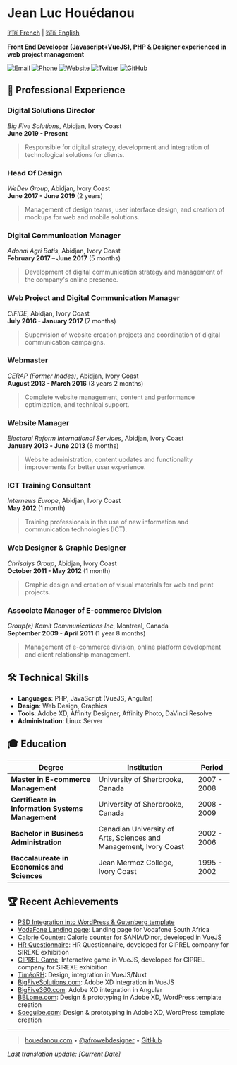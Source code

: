 # **Jean Luc Houédanou**

[🇫🇷 French](../../README.md) | [🇬🇧 English](/.github/i18n/README.en.md)

**Front End Developer (Javascript+VueJS), PHP & Designer experienced in web project management**

[![Email](https://img.shields.io/badge/Email-jeanluc%40houedanou.com-blue)](mailto:jeanluc@houedanou.com)
[![Phone](https://img.shields.io/badge/Phone-%2B225%2007%2048%2034%2082%2021-green)](tel:+22507483482021)
[![Website](https://img.shields.io/badge/Website-houedanou.com-orange)](https://houedanou.com)
[![Twitter](https://img.shields.io/badge/Twitter-%40afrowebdesigner-1DA1F2)](https://twitter.com/afrowebdesigner)
[![GitHub](https://img.shields.io/badge/GitHub-jhouedanou-181717)](https://github.com/jhouedanou)

## 💼 **Professional Experience**

### **Digital Solutions Director**

_Big Five Solutions_, Abidjan, Ivory Coast  
**June 2019 - Present**

> Responsible for digital strategy, development and integration of technological solutions for clients.

### **Head Of Design**

_WeDev Group_, Abidjan, Ivory Coast  
**June 2017 - June 2019** (2 years)

> Management of design teams, user interface design, and creation of mockups for web and mobile solutions.

### **Digital Communication Manager**

_Adonai Agri Batis_, Abidjan, Ivory Coast  
**February 2017 – June 2017** (5 months)

> Development of digital communication strategy and management of the company's online presence.

### **Web Project and Digital Communication Manager**

_CIFIDE_, Abidjan, Ivory Coast  
**July 2016 - January 2017** (7 months)

> Supervision of website creation projects and coordination of digital communication campaigns.

### **Webmaster**

_CERAP (Former Inades)_, Abidjan, Ivory Coast  
**August 2013 - March 2016** (3 years 2 months)

> Complete website management, content and performance optimization, and technical support.

### **Website Manager**

_Electoral Reform International Services_, Abidjan, Ivory Coast  
**January 2013 - June 2013** (6 months)

> Website administration, content updates and functionality improvements for better user experience.

### **ICT Training Consultant**

_Internews Europe_, Abidjan, Ivory Coast  
**May 2012** (1 month)

> Training professionals in the use of new information and communication technologies (ICT).

### **Web Designer & Graphic Designer**

_Chrisalys Group_, Abidjan, Ivory Coast  
**October 2011 - May 2012** (1 month)

> Graphic design and creation of visual materials for web and print projects.

### **Associate Manager of E-commerce Division**

_Group(e) Kamit Communications Inc_, Montreal, Canada  
**September 2009 - April 2011** (1 year 8 months)

> Management of e-commerce division, online platform development and client relationship management.

## 🛠 **Technical Skills**

- **Languages**: PHP, JavaScript (VueJS, Angular)
- **Design**: Web Design, Graphics
- **Tools**: Adobe XD, Affinity Designer, Affinity Photo, DaVinci Resolve
- **Administration**: Linux Server

## 🎓 **Education**

| Degree                                            | Institution                                                       | Period      |
| ------------------------------------------------- | ----------------------------------------------------------------- | ----------- |
| **Master in E-commerce Management**               | University of Sherbrooke, Canada                                  | 2007 - 2008 |
| **Certificate in Information Systems Management** | University of Sherbrooke, Canada                                  | 2008 - 2009 |
| **Bachelor in Business Administration**           | Canadian University of Arts, Sciences and Management, Ivory Coast | 2002 - 2006 |
| **Baccalaureate in Economics and Sciences**       | Jean Mermoz College, Ivory Coast                                  | 1995 - 2002 |

## 🏆 **Recent Achievements**

- [PSD Integration into WordPress & Gutenberg template](https://bfedition.com/soboa95ans)
- [VodaFone Landing page](https://txtengage-vodafone.vercel.app/): Landing page for Vodafone South Africa
- [Calorie Counter](https://dinor-calorie-counter-alt.vercel.app/): Calorie counter for SANIA/Dinor, developed in VueJS
- [HR Questionnaire](https://ciprelrh.netlify.app/): HR Questionnaire, developed for CIPREL company for SIREXE exhibition
- [CIPREL Game](https://jeuciprel.vercel.app/): Interactive game in VueJS, developed for CIPREL company for SIREXE exhibition
- [TiméoRH](https://timeo-rh.vercel.app/): Design, integration in VueJS/Nuxt
- [BigFiveSolutions.com](https://bigfivesolutions.com/): Adobe XD integration in VueJS
- [BigFive360.com](https://bigfive360.com): Adobe XD integration in Angular
- [BBLome.com](https://bblome.com): Design & prototyping in Adobe XD, WordPress template creation
- [Soeguibe.com](https://soeguibe.com): Design & prototyping in Adobe XD, WordPress template creation

---

> [houedanou.com](https://houedanou.com) • [@afrowebdesigner](https://twitter.com/afrowebdesigner) • [GitHub](https://github.com/jhouedanou)

_Last translation update: [Current Date]_
